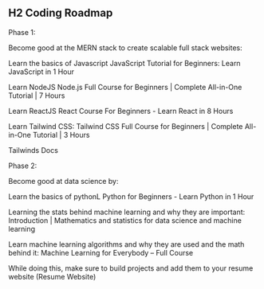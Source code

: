 ## H2 Coding Roadmap 

Phase 1: 

Become good at the MERN stack to create scalable full stack websites:

Learn the basics of Javascript
JavaScript Tutorial for Beginners: Learn JavaScript in 1 Hour

Learn NodeJS
Node.js Full Course for Beginners | Complete All-in-One Tutorial | 7 Hours

Learn ReactJS
React Course For Beginners - Learn React in 8 Hours

Learn Tailwind CSS:
Tailwind CSS Full Course for Beginners | Complete All-in-One Tutorial | 3 Hours

Tailwinds Docs

Phase 2:

Become good at data science by: 

Learn the basics of pythonL
Python for Beginners - Learn Python in 1 Hour

Learning the stats behind machine learning and why they are important: ​​ Introduction | Mathematics and statistics for data science and machine learning

Learn machine learning algorithms and why they are used and the math behind it: 
Machine Learning for Everybody – Full Course



While doing this, make sure to build projects and add them to your resume website (Resume Website)
